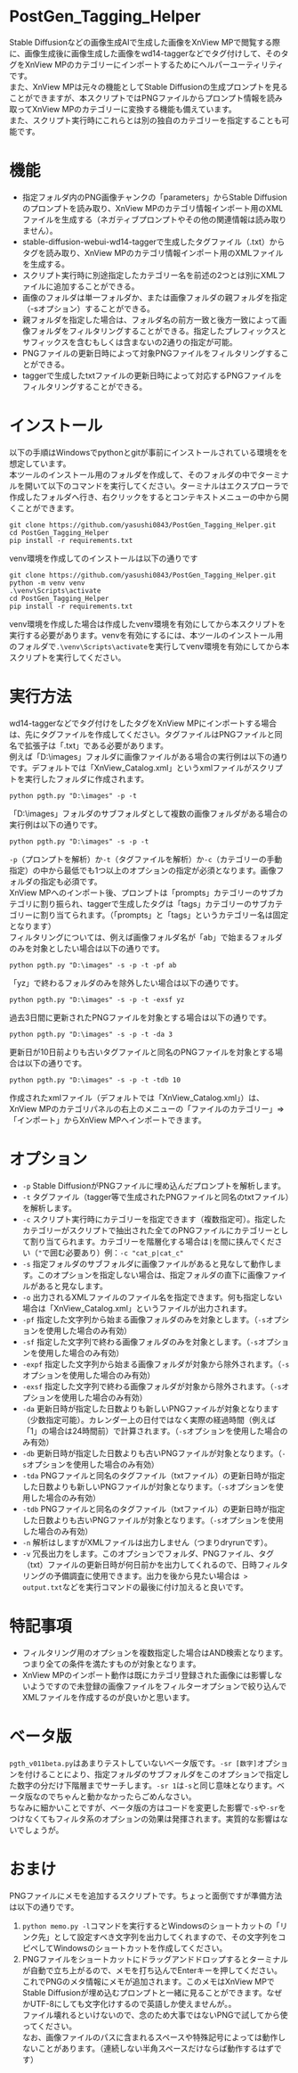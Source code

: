 # PostGen_Tagging_Helper
Stable Diffusionなどの画像生成AIで生成した画像をXnView MPで閲覧する際に、画像生成後に画像生成した画像をwd14-taggerなどでタグ付けして、そのタグをXnView MPのカテゴリーにインポートするためにヘルパーユーティリティです。  
また、XnView MPは元々の機能としてStable Diffusionの生成プロンプトを見ることができますが、本スクリプトではPNGファイルからプロンプト情報を読み取ってXnView MPのカテゴリーに変換する機能も備えています。  
また、スクリプト実行時にこれらとは別の独自のカテゴリーを指定することも可能です。
# 機能
- 指定フォルダ内のPNG画像チャンクの「parameters」からStable Diffusionのプロンプトを読み取り、XnView MPのカテゴリ情報インポート用のXMLファイルを生成する（ネガティブプロンプトやその他の関連情報は読み取りません）。
- stable-diffusion-webui-wd14-taggerで生成したタグファイル（.txt）からタグを読み取り、XnView MPのカテゴリ情報インポート用のXMLファイルを生成する。
- スクリプト実行時に別途指定したカテゴリー名を前述の2つとは別にXMLファイルに追加することができる。
- 画像のフォルダは単一フォルダか、または画像フォルダの親フォルダを指定（-sオプション）することができる。
- 親フォルダを指定した場合は、フォルダ名の前方一致と後方一致によって画像フォルダをフィルタリングすることができる。指定したプレフィックスとサフィックスを含むもしくは含まないの2通りの指定が可能。
- PNGファイルの更新日時によって対象PNGファイルをフィルタリングすることができる。
- taggerで生成したtxtファイルの更新日時によって対応するPNGファイルをフィルタリングすることができる。
# インストール
以下の手順はWindowsでpythonとgitが事前にインストールされている環境をを想定しています。  
本ツールのインストール用のフォルダを作成して、そのフォルダの中でターミナルを開いて以下のコマンドを実行してください。ターミナルはエクスプローラで作成したフォルダへ行き、右クリックをするとコンテキストメニューの中から開くことができます。
```
git clone https://github.com/yasushi0843/PostGen_Tagging_Helper.git
cd PostGen_Tagging_Helper
pip install -r requirements.txt
```
venv環境を作成してのインストールは以下の通りです
```
git clone https://github.com/yasushi0843/PostGen_Tagging_Helper.git
python -m venv venv
.\venv\Scripts\activate
cd PostGen_Tagging_Helper
pip install -r requirements.txt
```
venv環境を作成した場合は作成したvenv環境を有効にしてから本スクリプトを実行する必要があります。venvを有効にするには、本ツールのインストール用のフォルダで`.\venv\Scripts\activate`を実行してvenv環境を有効にしてから本スクリプトを実行してください。
# 実行方法
wd14-taggerなどでタグ付けをしたタグをXnView MPにインポートする場合は、先にタグファイルを作成してください。タグファイルはPNGファイルと同名で拡張子は「.txt」である必要があります。  
例えば「D:\images」フォルダに画像ファイルがある場合の実行例は以下の通りです。デフォルトでは「XnView_Catalog.xml」というxmlファイルがスクリプトを実行したフォルダに作成されます。
```
python pgth.py "D:\images" -p -t
```
「D:\images」フォルダのサブフォルダとして複数の画像フォルダがある場合の実行例は以下の通りです。
```
python pgth.py "D:\images" -s -p -t
```
`-p`（プロンプトを解析）か`-t`（タグファイルを解析）か`-c`（カテゴリーの手動指定）の中から最低でも1つ以上のオプションの指定が必須となります。画像フォルダの指定も必須です。  
XnView MPへのインポート後、プロンプトは「prompts」カテゴリーのサブカテゴリに割り振られ、taggerで生成したタグは「tags」カテゴリーのサブカテゴリーに割り当てられます。（「prompts」と「tags」というカテゴリー名は固定となります）  
フィルタリングについては、例えば画像フォルダ名が「ab」で始まるフォルダのみを対象としたい場合は以下の通りです。
```
python pgth.py "D:\images" -s -p -t -pf ab
```
「yz」で終わるフォルダのみを除外したい場合は以下の通りです。
```
python pgth.py "D:\images" -s -p -t -exsf yz
```
過去3日間に更新されたPNGファイルを対象とする場合は以下の通りです。
```
python pgth.py "D:\images" -s -p -t -da 3
```
更新日が10日前よりも古いタグファイルと同名のPNGファイルを対象とする場合は以下の通りです。
```
python pgth.py "D:\images" -s -p -t -tdb 10
```
作成されたxmlファイル（デフォルトでは「XnView_Catalog.xml」）は、XnView MPのカテゴリパネルの右上のメニューの「ファイルのカテゴリー」⇒「インポート」からXnView MPへインポートできます。
# オプション
- `-p` Stable DiffusionがPNGファイルに埋め込んだプロンプトを解析します。
- `-t` タグファイル（tagger等で生成されたPNGファイルと同名のtxtファイル）を解析します。
- `-c` スクリプト実行時にカテゴリーを指定できます（複数指定可）。指定したカテゴリーがスクリプトで抽出された全てのPNGファイルにカテゴリーとして割り当てられます。カテゴリーを階層化する場合は`|`を間に挟んでください（`"`で囲む必要あり）例：`-c "cat_p|cat_c"`
- `-s` 指定フォルダのサブフォルダに画像ファイルがあると見なして動作します。このオプションを指定しない場合は、指定フォルダの直下に画像ファイルがあると見なします。
- `-o` 出力されるXMLファイルのファイル名を指定できます。何も指定しない場合は「XnView_Catalog.xml」というファイルが出力されます。
- `-pf` 指定した文字列から始まる画像フォルダのみを対象とします。（`-s`オプションを使用した場合のみ有効）
- `-sf` 指定した文字列で終わる画像フォルダのみを対象とします。（`-s`オプションを使用した場合のみ有効）
- `-expf` 指定した文字列から始まる画像フォルダが対象から除外されます。（`-s`オプションを使用した場合のみ有効）
- `-exsf` 指定した文字列で終わる画像フォルダが対象から除外されます。（`-s`オプションを使用した場合のみ有効）
- `-da` 更新日時が指定した日数よりも新しいPNGファイルが対象となります（少数指定可能）。カレンダー上の日付ではなく実際の経過時間（例えば「1」の場合は24時間前）で計算されます。（`-s`オプションを使用した場合のみ有効）
- `-db` 更新日時が指定した日数よりも古いPNGファイルが対象となります。（`-s`オプションを使用した場合のみ有効）
- `-tda` PNGファイルと同名のタグファイル（txtファイル）の更新日時が指定した日数よりも新しいPNGファイルが対象となります。（`-s`オプションを使用した場合のみ有効）
- `-tdb` PNGファイルと同名のタグファイル（txtファイル）の更新日時が指定した日数よりも古いPNGファイルが対象となります。（`-s`オプションを使用した場合のみ有効）
- `-n` 解析はしますがXMLファイルは出力しません（つまりdryrunです）。
- `-v` 冗長出力をします。このオプションでフォルダ、PNGファイル、タグ（txt）ファイルの更新日時が何日前かを出力してくれるので、日時フィルタリングの予備調査に使用できます。出力を後から見たい場合は` > output.txt`などを実行コマンドの最後に付け加えると良いです。
# 特記事項
- フィルタリング用のオプションを複数指定した場合はAND検索となります。つまり全ての条件を満たすものが対象となります。
- XnView MPのインポート動作は既にカテゴリ登録された画像には影響しないようですので未登録の画像ファイルをフィルターオプションで絞り込んでXMLファイルを作成するのが良いかと思います。
# ベータ版
`pgth_v011beta.py`はあまりテストしていないベータ版です。`-sr [数字]`オプションを付けることにより、指定フォルダのサブフォルダをこのオプションで指定した数字の分だけ下階層までサーチします。`-sr 1`は`-s`と同じ意味となります。ベータ版なのでちゃんと動かなかったらごめんなさい。  
ちなみに細かいことですが、ベータ版の方はコードを変更した影響で`-s`や`-sr`をつけなくてもフィルタ系のオプションの効果は発揮されます。実質的な影響はないでしょうが。
# おまけ
PNGファイルにメモを追加するスクリプトです。ちょっと面倒ですが準備方法は以下の通りです。
1. `python memo.py -l`コマンドを実行するとWindowsのショートカットの「リンク先」として設定すべき文字列を出力してくれますので、その文字列をコピペしてWindowsのショートカットを作成してください。
2. PNGファイルをショートカットにドラッグアンドドロップするとターミナルが自動で立ち上がるので、メモを打ち込んでEnterキーを押してください。  
これでPNGのメタ情報にメモが追加されます。このメモはXnView MPでStable Diffusionが埋め込むプロンプトと一緒に見ることができます。なぜかUTF-8にしても文字化けするので英語しか使えませんが。。  
ファイル壊れるといけないので、念のため大事ではないPNGで試してから使ってください。  
なお、画像ファイルのパスに含まれるスペースや特殊記号によっては動作しないことがあります。（連続しない半角スペースだけならば動作するはずです）
